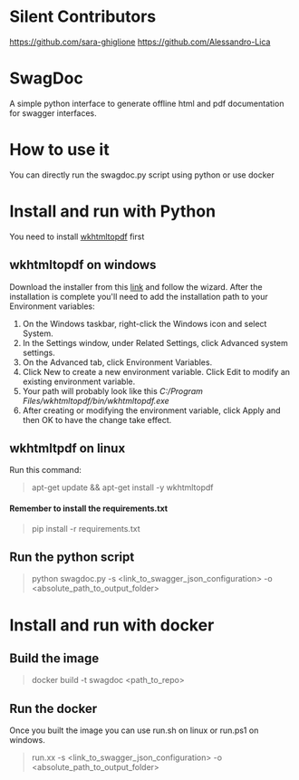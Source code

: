 # Silent Contributors
https://github.com/sara-ghiglione
https://github.com/Alessandro-Lica

# SwagDoc
A simple python interface to generate offline html and pdf documentation for swagger interfaces.

# How to use it
You can directly run the swagdoc.py script using python or use docker

# Install and run with Python
You need to install [wkhtmltopdf](https://wkhtmltopdf.org/) first

## wkhtmltopdf on windows
Download the installer from this [link](https://github.com/wkhtmltopdf/packaging/releases/download/0.12.6-1/wkhtmltox-0.12.6-1.msvc2015-win64.exe) and follow the wizard.
After the installation is complete you'll need  to add the installation path to your Environment variables:
1.  On the Windows taskbar, right-click the  Windows  icon and select  System.
2. In the Settings window, under Related Settings, click Advanced system settings.
3. On the Advanced tab, click Environment Variables.
4. Click  New  to create a new environment variable. Click  Edit  to modify an existing environment variable.
5. Your path will probably look like this *C:/Program Files/wkhtmltopdf/bin/wkhtmltopdf.exe*
6. After creating or modifying the environment variable, click  Apply  and then  OK  to have the change take effect.

## wkhtmltpdf on linux
Run this command:

> apt-get update && apt-get install -y wkhtmltopdf 

#### Remember to install the requirements.txt

> pip install -r requirements.txt

## Run the python script
> python swagdoc.py -s <link_to_swagger_json_configuration> -o <absolute_path_to_output_folder>

# Install and run with docker

## Build the image
> docker build -t swagdoc <path_to_repo>

## Run the docker
Once you built the image you can use run.sh on linux or run.ps1 on windows.
> run.xx -s <link_to_swagger_json_configuration> -o <absolute_path_to_output_folder>


